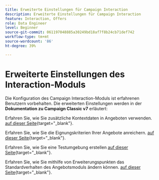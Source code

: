 ```yaml
---
title: Erweiterte Einstellungen für Campaign Interaction
description: Erweiterte Einstellungen für Campaign Interaction
feature: Interaction, Offers
role: Data Engineer
level: Beginner
source-git-commit: 061197048885a30249bd18af7f8b24cb71def742
workflow-type: tm+mt
source-wordcount: '86'
ht-degree: 39%

---
```


# Erweiterte Einstellungen des Interaction-Moduls

Die Konfiguration des Campaign Interaction-Moduls ist erfahrenen Benutzern vorbehalten. Die erweiterten Einstellungen werden in der **Dokumentation zu Campaign Classic v7** erläutert:

Erfahren Sie, wie Sie zusätzliche Kontextdaten in Angeboten verwenden. [auf dieser Seite](https://experienceleague.adobe.com/docs/campaign-classic/using/managing-offers/advanced-parameters/additional-data.html?lang=de){target="_blank"}.

Erfahren Sie, wie Sie die Eignungskriterien Ihrer Angebote anreichern. [auf dieser Seite](https://experienceleague.adobe.com/docs/campaign-classic/using/managing-offers/advanced-parameters/extension-example.html?lang=de){target="_blank"}.

Erfahren Sie, wie Sie eine Testumgebung erstellen  [auf dieser Seite](https://experienceleague.adobe.com/docs/campaign-classic/using/managing-offers/advanced-parameters/creating-a-test-environment.html?lang=de){target="_blank"}.

Erfahren Sie, wie Sie mithilfe von Erweiterungspunkten das Standardverhalten des Angebotsmoduls ändern können. [auf dieser Seite](https://experienceleague.adobe.com/docs/campaign-classic/using/managing-offers/advanced-parameters/hooks.html?lang=de){target="_blank"}.

